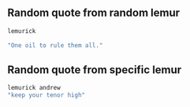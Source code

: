## Random quote from random lemur

```bash
lemurick

"One oil to rule them all."
```

## Random quote from specific lemur
```bash
lemurick andrew
"keep your tenor high"
```
